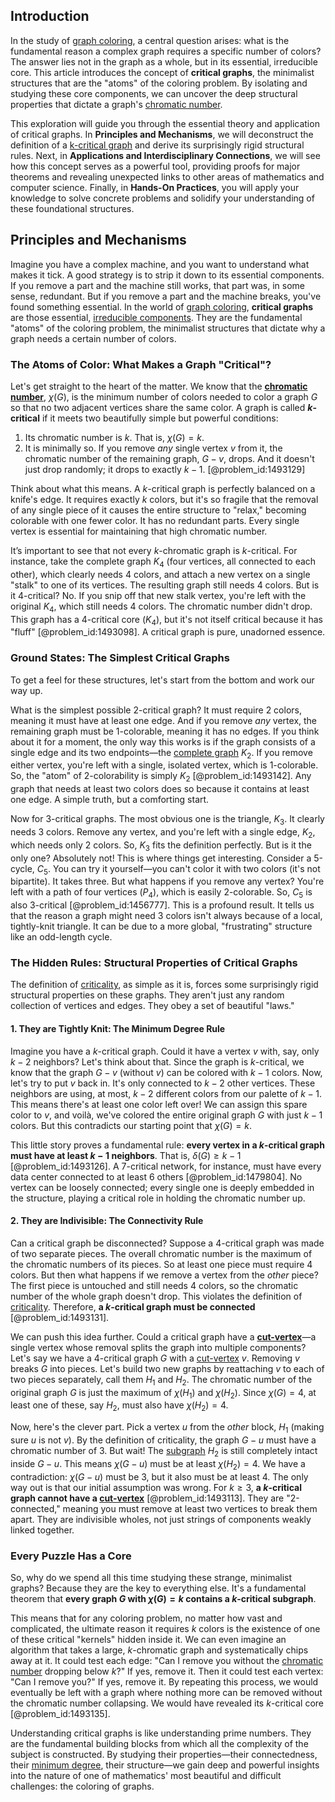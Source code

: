 ## Introduction
In the study of [graph coloring](@article_id:157567), a central question arises: what is the fundamental reason a complex graph requires a specific number of colors? The answer lies not in the graph as a whole, but in its essential, irreducible core. This article introduces the concept of **critical graphs**, the minimalist structures that are the "atoms" of the coloring problem. By isolating and studying these core components, we can uncover the deep structural properties that dictate a graph's [chromatic number](@article_id:273579).

This exploration will guide you through the essential theory and application of critical graphs. In **Principles and Mechanisms**, we will deconstruct the definition of a [k-critical graph](@article_id:261467) and derive its surprisingly rigid structural rules. Next, in **Applications and Interdisciplinary Connections**, we will see how this concept serves as a powerful tool, providing proofs for major theorems and revealing unexpected links to other areas of mathematics and computer science. Finally, in **Hands-On Practices**, you will apply your knowledge to solve concrete problems and solidify your understanding of these foundational structures.

## Principles and Mechanisms

Imagine you have a complex machine, and you want to understand what makes it tick. A good strategy is to strip it down to its essential components. If you remove a part and the machine still works, that part was, in some sense, redundant. But if you remove a part and the machine breaks, you've found something essential. In the world of [graph coloring](@article_id:157567), **critical graphs** are those essential, [irreducible components](@article_id:152539). They are the fundamental "atoms" of the coloring problem, the minimalist structures that dictate why a graph needs a certain number of colors.

### The Atoms of Color: What Makes a Graph "Critical"?

Let's get straight to the heart of the matter. We know that the **[chromatic number](@article_id:273579)**, $\chi(G)$, is the minimum number of colors needed to color a graph $G$ so that no two adjacent vertices share the same color. A graph is called **$k$-critical** if it meets two beautifully simple but powerful conditions:

1.  Its chromatic number is $k$. That is, $\chi(G) = k$.
2.  It is minimally so. If you remove *any* single vertex $v$ from it, the chromatic number of the remaining graph, $G-v$, drops. And it doesn't just drop randomly; it drops to exactly $k-1$. [@problem_id:1493129]

Think about what this means. A $k$-critical graph is perfectly balanced on a knife's edge. It requires exactly $k$ colors, but it's so fragile that the removal of any single piece of it causes the entire structure to "relax," becoming colorable with one fewer color. It has no redundant parts. Every single vertex is essential for maintaining that high chromatic number.

It’s important to see that not every $k$-chromatic graph is $k$-critical. For instance, take the complete graph $K_4$ (four vertices, all connected to each other), which clearly needs 4 colors, and attach a new vertex on a single "stalk" to one of its vertices. The resulting graph still needs 4 colors. But is it 4-critical? No. If you snip off that new stalk vertex, you're left with the original $K_4$, which still needs 4 colors. The chromatic number didn't drop. This graph has a 4-critical core ($K_4$), but it's not itself critical because it has "fluff" [@problem_id:1493098]. A critical graph is pure, unadorned essence.

### Ground States: The Simplest Critical Graphs

To get a feel for these structures, let's start from the bottom and work our way up.

What is the simplest possible 2-critical graph? It must require 2 colors, meaning it must have at least one edge. And if you remove *any* vertex, the remaining graph must be 1-colorable, meaning it has no edges. If you think about it for a moment, the only way this works is if the graph consists of a single edge and its two endpoints—the [complete graph](@article_id:260482) $K_2$. If you remove either vertex, you're left with a single, isolated vertex, which is 1-colorable. So, the "atom" of 2-colorability is simply $K_2$ [@problem_id:1493142]. Any graph that needs at least two colors does so because it contains at least one edge. A simple truth, but a comforting start.

Now for 3-critical graphs. The most obvious one is the triangle, $K_3$. It clearly needs 3 colors. Remove any vertex, and you're left with a single edge, $K_2$, which needs only 2 colors. So, $K_3$ fits the definition perfectly. But is it the only one? Absolutely not! This is where things get interesting. Consider a 5-cycle, $C_5$. You can try it yourself—you can't color it with two colors (it's not bipartite). It takes three. But what happens if you remove any vertex? You're left with a path of four vertices ($P_4$), which is easily 2-colorable. So, $C_5$ is also 3-critical [@problem_id:1456777]. This is a profound result. It tells us that the reason a graph might need 3 colors isn't always because of a local, tightly-knit triangle. It can be due to a more global, "frustrating" structure like an odd-length cycle.

### The Hidden Rules: Structural Properties of Critical Graphs

The definition of [criticality](@article_id:160151), as simple as it is, forces some surprisingly rigid structural properties on these graphs. They aren't just any random collection of vertices and edges. They obey a set of beautiful "laws."

#### 1. They are Tightly Knit: The Minimum Degree Rule

Imagine you have a $k$-critical graph. Could it have a vertex $v$ with, say, only $k-2$ neighbors? Let's think about that. Since the graph is $k$-critical, we know that the graph $G-v$ (without $v$) can be colored with $k-1$ colors. Now, let's try to put $v$ back in. It's only connected to $k-2$ other vertices. These neighbors are using, at most, $k-2$ different colors from our palette of $k-1$. This means there's at least one color left over! We can assign this spare color to $v$, and voilà, we've colored the entire original graph $G$ with just $k-1$ colors. But this contradicts our starting point that $\chi(G)=k$.

This little story proves a fundamental rule: **every vertex in a $k$-critical graph must have at least $k-1$ neighbors**. That is, $\delta(G) \geq k-1$ [@problem_id:1493126]. A 7-critical network, for instance, must have every data center connected to at least 6 others [@problem_id:1479804]. No vertex can be loosely connected; every single one is deeply embedded in the structure, playing a critical role in holding the chromatic number up.

#### 2. They are Indivisible: The Connectivity Rule

Can a critical graph be disconnected? Suppose a 4-critical graph was made of two separate pieces. The overall chromatic number is the maximum of the chromatic numbers of its pieces. So at least one piece must require 4 colors. But then what happens if we remove a vertex from the *other* piece? The first piece is untouched and still needs 4 colors, so the chromatic number of the whole graph doesn't drop. This violates the definition of [criticality](@article_id:160151). Therefore, **a $k$-critical graph must be connected** [@problem_id:1493131].

We can push this idea further. Could a critical graph have a **[cut-vertex](@article_id:260447)**—a single vertex whose removal splits the graph into multiple components? Let's say we have a 4-critical graph $G$ with a [cut-vertex](@article_id:260447) $v$. Removing $v$ breaks $G$ into pieces. Let's build two new graphs by reattaching $v$ to each of two pieces separately, call them $H_1$ and $H_2$. The chromatic number of the original graph $G$ is just the maximum of $\chi(H_1)$ and $\chi(H_2)$. Since $\chi(G)=4$, at least one of these, say $H_2$, must also have $\chi(H_2)=4$.

Now, here's the clever part. Pick a vertex $u$ from the *other* block, $H_1$ (making sure $u$ is not $v$). By the definition of criticality, the graph $G-u$ must have a chromatic number of 3. But wait! The [subgraph](@article_id:272848) $H_2$ is still completely intact inside $G-u$. This means $\chi(G-u)$ must be at least $\chi(H_2) = 4$. We have a contradiction: $\chi(G-u)$ must be 3, but it also must be at least 4. The only way out is that our initial assumption was wrong. For $k \ge 3$, **a $k$-critical graph cannot have a [cut-vertex](@article_id:260447)** [@problem_id:1493113]. They are "2-connected," meaning you must remove at least two vertices to break them apart. They are indivisible wholes, not just strings of components weakly linked together.

### Every Puzzle Has a Core

So, why do we spend all this time studying these strange, minimalist graphs? Because they are the key to everything else. It's a fundamental theorem that **every graph $G$ with $\chi(G)=k$ contains a $k$-critical subgraph**.

This means that for any coloring problem, no matter how vast and complicated, the ultimate reason it requires $k$ colors is the existence of one of these critical "kernels" hidden inside it. We can even imagine an algorithm that takes a large, $k$-chromatic graph and systematically chips away at it. It could test each edge: "Can I remove you without the [chromatic number](@article_id:273579) dropping below $k$?" If yes, remove it. Then it could test each vertex: "Can I remove you?" If yes, remove it. By repeating this process, we would eventually be left with a graph where nothing more can be removed without the chromatic number collapsing. We would have revealed its $k$-critical core [@problem_id:1493135].

Understanding critical graphs is like understanding prime numbers. They are the fundamental building blocks from which all the complexity of the subject is constructed. By studying their properties—their connectedness, their [minimum degree](@article_id:273063), their structure—we gain deep and powerful insights into the nature of one of mathematics' most beautiful and difficult challenges: the coloring of graphs.